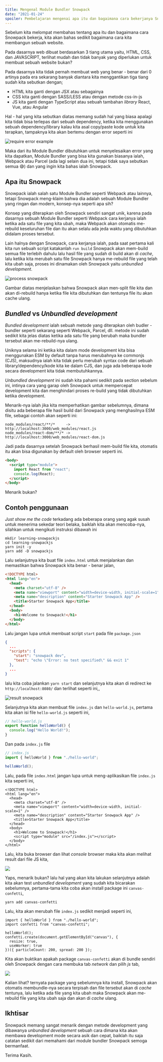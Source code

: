 ```yaml
---
title: Mengenal Module Bundler Snowpack
date: "2021-01-24"
spoiler: Pembelajaran mengenai apa itu dan bagaimana cara bekerjanya Snowpack
---
```


Sebelum kita melompat membahas tentang apa itu dan bagaimana cara Snowpack bekerja, kita akan bahas sedikit bagaimana cara kita membangun sebuah website.

Pada dasarnya web dibuat berdasarkan 3 tiang utama yaitu, HTML, CSS, dan JAVASCRIPT, terlihat mudah dan tidak banyak yang diperlukan untuk membuat sebuah website bukan?

Pada dasarnya kita tidak pernah membuat web yang benar - benar dari 0 artinya pada era sekarang banyak diantara kita menggantikan tiga tiang sudah kita sebutkan dengan;

- HTML kita ganti dengan JSX atau sebagainya
- CSS kita ganti dengan SASS/LESS atau dengan metode css-in-js
- JS kita ganti dengan TypeScript atau sebuah tambahan _library_ React, Vue, atau Angular

Hal - hal yang kita sebutkan diatas memang sudah hal yang biasa apalagi kita tidak bisa terlepas dari sebuah dependency, ketika kita menggunakan sebuah dependency/library kalau kita asal copy/paste kode untuk kita terapkan, tampaknya kita akan bertemu dengan error seperti ini

![require error example](./image-1.png)

Maka dari itu Module Bundler dibutuhkan untuk menyelesaikan error yang kita dapatkan, Module Bundler yang bisa kita gunakan biasanya ialah, Webpack atau Parcel (ada lagi selain dua ini, tetapi tidak saya sebutkan semua 😅) dan yang ingin kita bahas ialah Snowpack.

## Apa itu Snowpack

Snowpack ialah salah satu Module Bundler seperti Webpack atau lainnya, tetapi Snowpack meng-klaim bahwa dia adalah sebuah Module Bundler yang ringan dan modern, konsep-nya seperti apa sih?

Konsep yang diterapkan oleh Snowpack sendiri sangat unik, karena pada dasarnya sebuah Module Bundler seperti Webpack cara kerjanya ialah ketika ada satu file yang kita ubah, maka Webpack akan otomatis me-rebuild keseluruhan file dan itu akan selalu ada jeda waktu yang dibutuhkan didalam proses tersebut.

Lain halnya dengan Snowpack, cara kerjanya ialah, pada saat pertama kali kita run sebuah script katakanlah `run build` Snowpack akan mem-build semua file terlebih dahulu lalu hasil file yang sudah di build akan di _cache_, lalu ketika kita merubah satu file Snowpack hanya me-rebuild file yang telah kita ubah saja, proses ini dinamakan oleh Snowpack yaitu _unbundled development_.

![process snowpack](./image-2.png)

Gambar diatas menjelaskan bahwa Snowpack akan men-split file kita dan akan di-rebuild hanya ketika file kita dibutuhkan dan tentunya file itu akan cache ulang.

## _Bundled_ vs _Unbundled development_

_Bundled development_ ialah sebuah metode yang diterapkan oleh budler - bundler seperti sekarang seperti Webpack, Parcel, dll. metode ini sudah sedikit kita jelas diatas ketika ada satu file yang berubah maka bundler tersebut akan me-rebuild-nya ulang.

Uniknya selama ini ketika kita dalam mode development kita bisa menggunakan ESM by default tanpa harus merubahnya ke commonjs (CJS), maksudnya ialah kita tidak perlu merubah syntax code dari sebuah library/dependency/kode kita ke dalam CJS, dan juga ada beberapa kode secara development kita tidak membutuhkannya.

_Unbundled development_ ini sudah kita pahami sedikit pada section sebelum ini, intinya cara yang garap oleh Snowpack untuk mempercepat development kita dan menghindari proses re-build yang tidak dibutuhkan ketika development.

Menarik-nya ialah jika kita memperhatikan gambar sebelumnya, dimana disitu ada beberapa file hasil build dari Snowpack yang menghasilnya ESM file, sebagai contoh akan seperti ini:

```console
node_modules/react/**/*     -> http://localhost:3000/web_modules/react.js
node_modules/react-dom/**/* -> http://localhost:3000/web_modules/react-dom.js
```

Jadi pada dasarnya setelah Snowpack berhasil mem-build file kita, otomatis itu akan bisa digunakan by default oleh browser seperti ini.

```html
<body>
  <script type="module">
    import React from "react";
    console.log(React);
  </script>
</body>
```

Menarik bukan?

## Contoh penggunaan

_Just show me the code_ terkadang ada beberapa orang yang agak susah untuk menerima sekedar teori belaka, baiklah kita akan mencoba-nya, silahkan untuk mengikuti instruksi dibawah ini

```console
mkdir learning-snowpackjs
cd learning-snowpackjs
yarn init -y
yarn add -D snowpackjs
```

Lalu selanjutnya kita buat file `index.html` untuk menjalankan dan memastikan bahwa Snowpack kita benar - benar jalan,

```html
<!DOCTYPE html>
<html lang="en">
  <head>
    <meta charset="utf-8" />
    <meta name="viewport" content="width=device-width, initial-scale=1" />
    <meta name="description" content="Starter Snowpack App" />
    <title>Starter Snowpack App</title>
  </head>
  <body>
    <h1>Welcome to Snowpack!</h1>
  </body>
</html>
```

Lalu jangan lupa untuk membuat script `start` pada file `package.json`

```json
{
  ...
  "scripts": {
    "start": "snowpack dev",
    "test": "echo \"Error: no test specified\" && exit 1"
  },
  ...
}
```

lalu kita coba jalankan `yarn start` dan selanjutnya kita akan di redirect ke `http://localhost:8080/` dan terlihat seperti ini,,

![result snowpack](./image-3.png)

Selanjutnya kita akan membuat file `index.js` dan `hello-world.js`, pertama kita akan isi file `hello-world.js` seperti ini,

```js
// hello-world.js
export function helloWorld() {
  console.log("Hello World!");
}
```

Dan pada `index.js` file

```js
// index.js
import { helloWorld } from "./hello-world";

helloWorld();
```

Lalu, pada file `index.html` jangan lupa untuk meng-aplikasikan file `index.js` kita seperti ini,

```html{11}
<!DOCTYPE html>
<html lang="en">
  <head>
    <meta charset="utf-8" />
    <meta name="viewport" content="width=device-width, initial-scale=1" />
    <meta name="description" content="Starter Snowpack App" />
    <title>Starter Snowpack App</title>
  </head>
  <body>
    <h1>Welcome to Snowpack!</h1>
    <script type="module" src="/index.js"></script>
  </body>
</html>
```

Lalu, kita buka browser dan lihat _console_ browser maka kita akan melihat result dari file JS kita,

![](./image-4.png)

Yaps, menarik bukan? lalu hal yang akan kita lakukan selanjutnya adalah kita akan test _unbundled development_ yang sudah kita bicarakan sebelumnya, pertama-tama kita coba akan install package ini `canvas-confetti`,

```console
yarn add canvas-confetti
```

Lalu, kita akan merubah file `index.js` sedikit menjadi seperti ini,

```js{5-8}
import { helloWorld } from "./hello-world";
import confetti from "canvas-confetti";

helloWorld();
confetti.create(document.getElementById("canvas"), {
  resize: true,
  useWorker: true
})({ particleCount: 200, spread: 200 });
```

Kita akan buktikan apakah package `canvas-confetti` akan di bundle sendiri oleh Snowpack dengan cara membuka tab _network_ dan pilih _js_ tab,

![](./image-5.png)

Kalian lihat? ternyata package yang sebelumnya kita install, Snowpack akan otomatis membundle-nya secara terpisah dan file tersebut akan di _cache_ tentunya, lalu ketika ada file yang kita ubah maka Snowpack akan me-rebuild file yang kita ubah saja dan akan di _cache_ ulang.

## Ikhtisar

Snowpack memang sangat menarik dengan metode development yang dibawanya _unbundled development_ sebuah cara dimana kita akan membawa development mode secara asik dan cepat, baiklah itu saja catatan sedikit dari memahami dari module bundler Snowpack semoga bermanfaat.

Terima Kasih.
